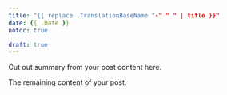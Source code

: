 ```yaml
---
title: "{{ replace .TranslationBaseName "-" " " | title }}"
date: {{ .Date }}
notoc: true

draft: true
---
```


Cut out summary from your post content here.

<!--more-->

The remaining content of your post.

